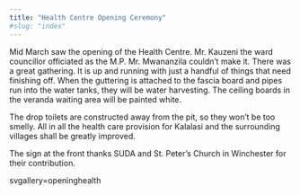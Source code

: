 ```yaml
---
title: "Health Centre Opening Ceremony"
#slug: "index"
---
```


Mid March saw the opening of the Health Centre. Mr. Kauzeni the ward councillor officiated as the M.P. Mr. Mwananzila couldn’t make it. There was a great gathering. It is up and running with just a handful of things that need finishing off. When the guttering is attached to the fascia board and pipes run into the water tanks, they will be water harvesting. The ceiling boards in the veranda waiting area will be painted white.

The drop toilets are constructed away from the pit, so they won’t be too smelly. All in all the health care provision for Kalalasi and the surrounding villages shall be greatly improved.

The sign at the front thanks SUDA and St. Peter’s Church in Winchester for their contribution.

svgallery=openinghealth